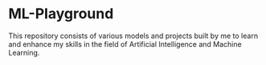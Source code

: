 # ML-Playground
This repository consists of various models and projects built by me to learn and enhance my skills in the field of Artificial Intelligence and Machine Learning.

